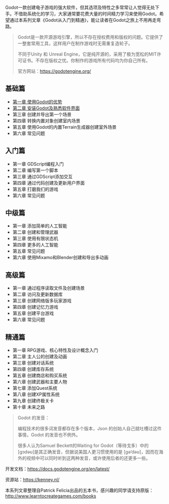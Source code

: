 Godot一款创建电子游戏的强大软件，但其选项及特性之多常常让人觉得无处下手。不借助系统化的学习，大家通常要花费大量的时间精力学习来使用Godot。希望通过本系列文章《Godot从入门到精通》，能让读者在Godot之旅上不用再走弯路。

> Godot是一款开源游戏引擎，所以不存在授权费用和版权的问题。它提供了一整套常用工具，这样用户在制作游戏时无需重复造轮子。
>
> 不同于Unity 和 Unreal Engine，它是纯开源的，采用了极为宽松的MIT许可证书。不存在版权之忧。你制作的游戏所有代码均为你自己所有。
>
> 官方网站：<https://godotengine.org/>

## 基础篇

-   [第一章 使用Godot的优势](https://alanhou.org/the-benefits-of-using-godot/)
-   [第二章 安装Godot及熟悉软件界面](https://alanhou.org/installing-godot-and-becoming-familiar-with-the-interface/)
-   第三章 创建并导出第一个场景
-   第四章 转换内置对象创建室内场景
-   第五章 使用Godot的内置Terrain生成器创建室外场景
-   第六章 常见问题

## 入门篇

-   第一章 GDScript编程入门
-   第二章 编写第一个脚本
-   第三章 通过GDScript添加交互
-   第四章 通过代码创建及更新用户界面
-   第五章 打磨我们的游戏
-   第六章 常见问题

## 中级篇

-   第一章 添加简单的人工智能
-   第二章 创建和管理武器
-   第三章 使用有限状态机
-   第四章 更多的人工智能
-   第五章 常见问题
-   第六章 使用Mixamo和Blender创建和导出多动画

## 高级篇

-   第一章 通过程序读取文件及创建场景
-   第二章 访问及更新数据库
-   第三章 创建网络版多玩家游戏
-   第四章 创建记忆力游戏
-   第五章 创建平台游戏
-   第六章 常见问题

## 精通篇

-   第一章 RPG游戏、核心特性及设计概念入门
-   第二章 主人公的创建及动画
-   第三章 创建对话系统
-   第四章 创建库存系统
-   第五章 创建商店和购买系统
-   第六章 创建武器和主要人物
-   第七章 添加Quest系统
-   第八章 创建XP属性系统
-   第九章 创建终极关卡
-   第十章 未来之路

> Godot 的发音：
>
> 编程技术的很多词发音都存在多个版本，Json 的创始人自己就吐槽过这件事情，Godot 的发音也不例外。
>
> 很多人认为Samuel Beckett的Waiting for Godot（等待戈多）中的[gɔdəʊ]是其正确发音，但据说美国人更习惯使用的是 [gə’dəʊ]，因而在海外的视频中可以同时听到这两种发音，或许使用后者的还更多一些。

开发文档：<https://docs.godotengine.org/en/latest/>

资源站：<https://kenney.nl/>

本系列文章整理自Patrick Felicia出品的五本书，感兴趣的同学请支持原版：<http://www.learntocreategames.com/books>
